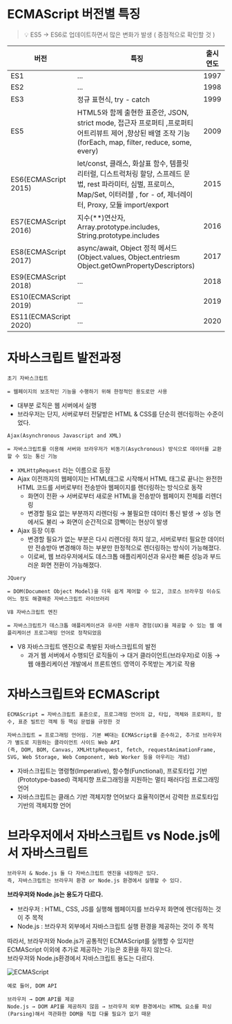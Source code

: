 # ECMAScript 버전별 특징
>💡 ES5 → ES6로 업데이트하면서 많은 변화가 발생 ( 중점적으로 확인할 것 )

| 버전 | 특징 | 출시 연도 |
|-----|------|---|
|ES1	|...	|1997|
|ES2|	...	|1998|
|ES3|	정규 표현식, try - catch	|1999|
|ES5|	HTML5와 함께 출현한 표준안, JSON, strict mode, 접근자 프로퍼티 ,프로퍼티 어트리뷰트 제어 ,향상된 배열 조작 기능(forEach, map, filter, reduce, some, every)|	2009|
|ES6(ECMAScript 2015)|	let/const, 클래스, 화살표 함수, 템플릿 리터럴, 디스트럭처링 할당, 스프레드 문법, rest 파라미터, 심벌, 프로미스, Map/Set, 이터러블 , for - of, 제너레이터, Proxy, 모듈 import/export	|2015|
|ES7(ECMAScript 2016)|	지수(**)연산자, Array.prototype.includes, String.prototype.includes	|2016|
|ES8(ECMAScript 2017)|	async/await, Object 정적 메서드 (Object.values, Object.entriesm Object.getOwnPropertyDescriptors)	|2017|
|ES9(ECMAScript 2018)|	...	|2018|
|ES10(ECMAScript 2019)|	...	|2019|
|ES11(ECMAScript 2020)|	...	|2020|

# 자바스크립트 발전과정
```
초기 자바스크립트

= 웹페이지의 보조적인 기능을 수행하기 위해 한정적인 용도로만 사용
```
- 대부분 로직은 웹 서버에서 실행
- 브라우저는 단지, 서버로부터 전달받은 HTML & CSS를 단순히 렌더링하는 수준이었다.
```
Ajax(Asynchronous Javascript and XML)

= 자바스크립트를 이용해 서버와 브라우저가 비동기(Asychronous) 방식으로 데이터를 교환할 수 있는 통신 기능
```
- `XMLHttpRequest` 라는 이름으로 등장
- Ajax 이전까지의 웹페이지는 HTML태그로 시작해서 HTML 태그로 끝나는 완전한 HTML 코드를 서버로부터 전송받아 웹페이지를 렌더링하는 방식으로 동작
  - 화면이 전환 → 서버로부터 새로운 HTML을 전송받아 웹페이지 전체를 리렌더링
  - 변경할 필요 없는 부분까지 리렌더링 → 불필요한 데이터 통신 발생 → 성능 면에서도 불리 → 화면이 순간적으로 깜빡이는 현상이 발생
- Ajax 등장 이후
  - 변경할 필요가 없는 부분은 다시 리렌더링 하지 않고, 서버로부터 필요한 데이터만 전송받아 변경해야 하는 부분만 한정적으로 렌더링하는 방식이 가능해졌다.
  - 이로써, 웹 브라우저에서도 데스크톱 애플리케이션과 유사한 빠른 성능과 부드러운 화면 전환이 가능해졌다.

```
JQuery

= DOM(Document Object Model)을 더욱 쉽게 제어할 수 있고, 크로스 브라우징 이슈도 어느 정도 해결해준 자바스크립트 라이브러리
```
```
V8 자바스크립트 엔진

= 자바스크립트가 데스크톱 애플리케이션과 유사한 사용자 경험(UX)을 제공할 수 있는 웹 애플리케이션 프로그래밍 언어로 정착되었음
```

- V8 자바스크립트 엔진으로 촉발된 자바스크립트의 발전
  - 과거 웹 서버에서 수행되던 로직들이 → 대거 클라이언트(브라우저)로 이동 → 웹 애플리케이션 개발에서 프론트엔드 영역이 주목받는 계기로 작용

# 자바스크립트와 ECMAScript
```
ECMAScript = 자바스크립트 표준으로, 프로그래밍 언어의 값, 타입, 객체와 프로퍼티, 함수, 표준 빌트인 객체 등 핵심 문법을 규정한 것
```
```
자바스크립트 = 프로그래밍 언어임. 기본 뼈대는 ECMAScript를 준수하고, 추가로 브라우저가 별도로 지원하는 클라이언트 사이드 Web API
(즉, DOM, BOM, Canvas, XMLHttpRequest, fetch, requestAnimationFrame, SVG, Web Storage, Web Component, Web Worker 등을 아우리는 개념)
```
- 자바스크립트는 명령형(Imperative), 함수형(Functional), 프로토타입 기반(Prototype-based) 객체지향 프로그래밍을 지원하는 멀티 패러다임 프로그래밍 언어
- 자바스크립트는 클래스 기반 객체지향 언어보다 효율적이면서 강력한 프로토타입 기반의 객체지향 언어

# 브라우저에서 자바스크립트 vs Node.js에서 자바스크립트
```
브라우저 & Node.js 둘 다 자바스크립트 엔진을 내장하곤 있다.
즉, 자바스크립트는 브라우저 환경 or Node.js 환경에서 실행할 수 있다.
```
**브라우저와 Node.js는 용도가 다르다.**

- 브라우저 : HTML, CSS, JS를 실행해 웹페이지를 브라우저 화면에 렌더링하는 것이 주 목적
- Node.js : 브라우저 외부에서 자바스크립트 실행 환경을 제공하는 것이 주 목적

따라서, 브라우저와 Node.js가 공통적인 ECMAScript를 실행할 수 있지만 ECMAScript 이외에 추가로 제공하는 기능은 호환을 하지 않는다.<br>
브라우저와 Node.js환경에서 자바스크립트 용도는 다르다.<br>

<img src="https://camo.githubusercontent.com/f52273c0bd277c336a935df4979da4857f5514c54feca3b363fe2418666ed39c/68747470733a2f2f626c6f672e6b616b616f63646e2e6e65742f646e2f555a7742362f627472634f4f4e71684e672f734865564d6434564d6b37757a796636556c5842756b2f696d672e706e67" alt="ECMAScript" />

```
예로 들어, DOM API

브라우저 → DOM API를 제공
Node.js → DOM API를 제공하지 않음 → 브라우저 외부 환경에서는 HTML 요소를 파싱(Parsing)해서 객관화한 DOM을 직접 다룰 필요가 없기 때문
```
